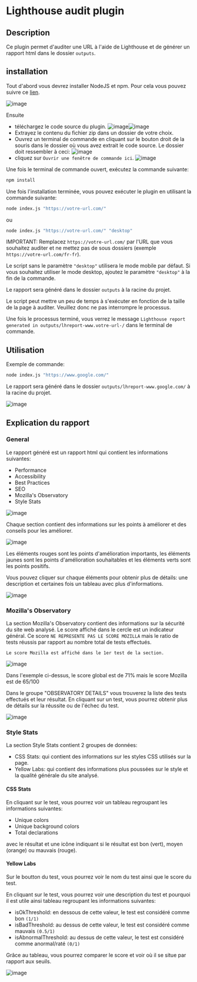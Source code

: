 # Lighthouse audit plugin

## Description

Ce plugin permet d'auditer une URL à l'aide de Lighthouse et de générer un rapport html dans le dossier `outputs`.

## installation

Tout d'abord vous devrez installer NodeJS et npm.
Pour cela vous pouvez suivre ce [lien](https://nodejs.org/en/download/).

![image](/doc/assets/readme-images/Nodejs-DownloadButton.png)

Ensuite

- téléchargez le code source du plugin. ![image](/doc/assets/readme-images/Github-DownloadButton.png)![image](/doc/assets/readme-images/Github-DownloadZIP-Button.png)
- Extrayez le contenu du fichier zip dans un dossier de votre choix.
- Ouvrez un terminal de commande en cliquant sur le bouton droit de la souris dans le dossier où vous avez extrait le code source. Le dossier doit ressembler à ceci: ![image](/doc/assets/readme-images/source-code-folder.png)
- cliquez sur `Ouvrir une fenêtre de commande ici`. ![image](/doc/assets/readme-images/ouvrir-terminal-windows-avec-menu-contextuel-bureau-windows-11.png)

Une fois le terminal de commande ouvert, exécutez la commande suivante:

```bash
npm install
```

Une fois l'installation terminée, vous pouvez exécuter le plugin en utilisant la commande suivante:

```bash
node index.js "https://votre-url.com/"
```

ou

```bash
node index.js "https://votre-url.com/" "desktop"
```

IMPORTANT: Remplacez `https://votre-url.com/` par l'URL que vous souhaitez auditer et ne mettez pas de sous dossiers (exemple `https://votre-url.com/fr-fr`).

Le script sans le paramètre `"desktop"` utilisera le mode mobile par défaut. Si vous souhaitez utiliser le mode desktop, ajoutez le paramètre `"desktop"` à la fin de la commande.

Le rapport sera généré dans le dossier `outputs` à la racine du projet.

Le script peut mettre un peu de temps à s'exécuter en fonction de la taille de la page à auditer. Veuillez donc ne pas interrompre le processus.

Une fois le processus terminé, vous verrez le message `Lighthouse report generated in outputs/lhreport-www.votre-url-/` dans le terminal de commande.

## Utilisation

Exemple de commande:

```bash
node index.js "https://www.google.com/"
```

Le rapport sera généré dans le dossier `outputs/lhreport-www.google.com/` à la racine du projet.

![image](/doc/assets/readme-images/lighthouse-report.png)

## Explication du rapport

### General

Le rapport généré est un rapport html qui contient les informations suivantes:

- Performance
- Accessibility
- Best Practices
- SEO
- Mozilla's Observatory
- Style Stats

![image](/doc/assets/readme-images/report-html-overview.png)

Chaque section contient des informations sur les points à améliorer et des conseils pour les améliorer.

![image](/doc/assets/readme-images/general-section-details.png)

Les éléments rouges sont les points d'amélioration importants, les éléments jaunes sont les points d'amélioration souhaitables et les éléments verts sont les points positifs.

Vous pouvez cliquer sur chaque éléments pour obtenir plus de détails: une description et certaines fois un tableau avec plus d'informations.

![image](/doc/assets/readme-images/general-audit-details.png)

### Mozilla's Observatory

La section Mozilla's Observatory contient des informations sur la sécurité du site web analysé. Le score affiché dans le cercle est un indicateur général. Ce score `NE REPRESENTE PAS LE SCORE MOZILLA` mais le ratio de tests réussis par rapport au nombre total de tests effectués.

`Le score Mozilla est affiché dans le 1er test de la section.`

![image](/doc/assets/readme-images/Mozilla-audit-details.png)

Dans l'exemple ci-dessus, le score global est de 71% mais le score Mozilla est de 65/100

Dans le groupe "OBSERVATORY DETAILS" vous trouverez la liste des tests effectués et leur résultat.
En cliquant sur un test, vous pourrez obtenir plus de détails sur la réussite ou de l'échec du test.

![image](/doc/assets/readme-images/Mozilla-audit-observatory-details.png)

### Style Stats

La section Style Stats contient 2 groupes de données:

- CSS Stats: qui contient des informations sur les styles CSS utilisés sur la page.
- Yellow Labs: qui contient des informations plus poussées sur le style et la qualité générale du site analysé.

#### CSS Stats

En cliquant sur le test, vous pourrez voir un tableau regroupant les informations suivantes:

- Unique colors
- Unique background colors
- Total declarations

avec le résultat et une icône indiquant si le résultat est bon (vert), moyen (orange) ou mauvais (rouge).

#### Yellow Labs

Sur le boutton du test, vous pourrez voir le nom du test ainsi que le score du test.

En cliquant sur le test, vous pourrez voir une description du test et pourquoi il est utile ainsi tableau regroupant les informations suivantes:

- isOkThreshold: en dessous de cette valeur, le test est considéré comme bon `(1/1)`
- isBadThreshold: au dessus de cette valeur, le test est considéré comme mauvais `(0.5/1)`
- isAbnormalThreshold: au dessus de cette valeur, le test est considéré comme anormal/raté `(0/1)`

Grâce au tableau, vous pourrez comparer le score et voir où il se situe par rapport aux seuils.

![image](/doc/assets/readme-images/Style-stats-audit.png)
